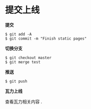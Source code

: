 # 提交上线

**提交**

```
$ git add -A
$ git commit -m "Finish static pages"
```

**切换分支**

```
$ git checkout master
$ git merge test
```

**推送**

```
$ git push
```

**瓦力上线**

查看瓦力相关内容 . 





